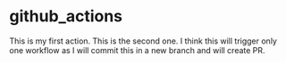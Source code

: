 # github_actions

This is my first action.
This is the second one.
I think this will trigger only one workflow as I will commit this in a new branch and will create PR.
